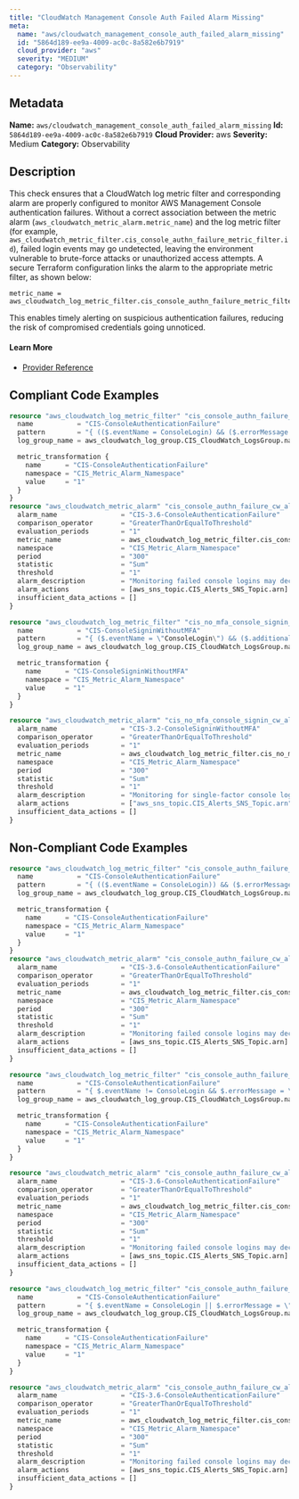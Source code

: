 ```yaml
---
title: "CloudWatch Management Console Auth Failed Alarm Missing"
meta:
  name: "aws/cloudwatch_management_console_auth_failed_alarm_missing"
  id: "5864d189-ee9a-4009-ac0c-8a582e6b7919"
  cloud_provider: "aws"
  severity: "MEDIUM"
  category: "Observability"
---
```

## Metadata
**Name:** `aws/cloudwatch_management_console_auth_failed_alarm_missing`
**Id:** `5864d189-ee9a-4009-ac0c-8a582e6b7919`
**Cloud Provider:** aws
**Severity:** Medium
**Category:** Observability
## Description
This check ensures that a CloudWatch log metric filter and corresponding alarm are properly configured to monitor AWS Management Console authentication failures. Without a correct association between the metric alarm (`aws_cloudwatch_metric_alarm.metric_name`) and the log metric filter (for example, `aws_cloudwatch_metric_filter.cis_console_authn_failure_metric_filter.id`), failed login events may go undetected, leaving the environment vulnerable to brute-force attacks or unauthorized access attempts. A secure Terraform configuration links the alarm to the appropriate metric filter, as shown below:

```
metric_name = aws_cloudwatch_log_metric_filter.cis_console_authn_failure_metric_filter.id
```

This enables timely alerting on suspicious authentication failures, reducing the risk of compromised credentials going unnoticed.

#### Learn More

 - [Provider Reference](https://registry.terraform.io/providers/hashicorp/aws/latest/docs/resources/cloudwatch_log_metric_filter#pattern)


## Compliant Code Examples
```terraform
resource "aws_cloudwatch_log_metric_filter" "cis_console_authn_failure_metric_filter" {
  name           = "CIS-ConsoleAuthenticationFailure"
  pattern        = "{ (($.eventName = ConsoleLogin) && ($.errorMessage = \"Failed authentication\")) }"
  log_group_name = aws_cloudwatch_log_group.CIS_CloudWatch_LogsGroup.name

  metric_transformation {
    name      = "CIS-ConsoleAuthenticationFailure"
    namespace = "CIS_Metric_Alarm_Namespace"
    value     = "1"
  }
}
resource "aws_cloudwatch_metric_alarm" "cis_console_authn_failure_cw_alarm" {
  alarm_name                = "CIS-3.6-ConsoleAuthenticationFailure"
  comparison_operator       = "GreaterThanOrEqualToThreshold"
  evaluation_periods        = "1"
  metric_name               = aws_cloudwatch_log_metric_filter.cis_console_authn_failure_metric_filter.id
  namespace                 = "CIS_Metric_Alarm_Namespace"
  period                    = "300"
  statistic                 = "Sum"
  threshold                 = "1"
  alarm_description         = "Monitoring failed console logins may decrease lead time to detect an attempt to brute force a credential, which may provide an indicator, such as source IP, that can be used in other event correlation."
  alarm_actions             = [aws_sns_topic.CIS_Alerts_SNS_Topic.arn]
  insufficient_data_actions = []
}

resource "aws_cloudwatch_log_metric_filter" "cis_no_mfa_console_signin_metric_filter" {
  name           = "CIS-ConsoleSigninWithoutMFA"
  pattern        = "{ ($.eventName = \"ConsoleLogin\") && ($.additionalEventData.MFAUsed != \"Yes\") }"
  log_group_name = aws_cloudwatch_log_group.CIS_CloudWatch_LogsGroup.name

  metric_transformation {
    name      = "CIS-ConsoleSigninWithoutMFA"
    namespace = "CIS_Metric_Alarm_Namespace"
    value     = "1"
  }
}

resource "aws_cloudwatch_metric_alarm" "cis_no_mfa_console_signin_cw_alarm" {
  alarm_name                = "CIS-3.2-ConsoleSigninWithoutMFA"
  comparison_operator       = "GreaterThanOrEqualToThreshold"
  evaluation_periods        = "1"
  metric_name               = aws_cloudwatch_log_metric_filter.cis_no_mfa_console_signin_metric_filter.id
  namespace                 = "CIS_Metric_Alarm_Namespace"
  period                    = "300"
  statistic                 = "Sum"
  threshold                 = "1"
  alarm_description         = "Monitoring for single-factor console logins will increase visibility into accounts that are not protected by MFA."
  alarm_actions             = ["aws_sns_topic.CIS_Alerts_SNS_Topic.arn"]
  insufficient_data_actions = []
}

```
## Non-Compliant Code Examples
```terraform
resource "aws_cloudwatch_log_metric_filter" "cis_console_authn_failure_metric_filter" {
  name           = "CIS-ConsoleAuthenticationFailure"
  pattern        = "{ (($.eventName = ConsoleLogin)) && ($.errorMessage != \"Failed authentication\") }"
  log_group_name = aws_cloudwatch_log_group.CIS_CloudWatch_LogsGroup.name

  metric_transformation {
    name      = "CIS-ConsoleAuthenticationFailure"
    namespace = "CIS_Metric_Alarm_Namespace"
    value     = "1"
  }
}
resource "aws_cloudwatch_metric_alarm" "cis_console_authn_failure_cw_alarm" {
  alarm_name                = "CIS-3.6-ConsoleAuthenticationFailure"
  comparison_operator       = "GreaterThanOrEqualToThreshold"
  evaluation_periods        = "1"
  metric_name               = aws_cloudwatch_log_metric_filter.cis_console_authn_failure_metric_filter.id
  namespace                 = "CIS_Metric_Alarm_Namespace"
  period                    = "300"
  statistic                 = "Sum"
  threshold                 = "1"
  alarm_description         = "Monitoring failed console logins may decrease lead time to detect an attempt to brute force a credential, which may provide an indicator, such as source IP, that can be used in other event correlation."
  alarm_actions             = [aws_sns_topic.CIS_Alerts_SNS_Topic.arn]
  insufficient_data_actions = []
}

```

```terraform
resource "aws_cloudwatch_log_metric_filter" "cis_console_authn_failure_metric_filter" {
  name           = "CIS-ConsoleAuthenticationFailure"
  pattern        = "{ $.eventName != ConsoleLogin && $.errorMessage = \"Failed authentication\" }"
  log_group_name = aws_cloudwatch_log_group.CIS_CloudWatch_LogsGroup.name

  metric_transformation {
    name      = "CIS-ConsoleAuthenticationFailure"
    namespace = "CIS_Metric_Alarm_Namespace"
    value     = "1"
  }
}

resource "aws_cloudwatch_metric_alarm" "cis_console_authn_failure_cw_alarm" {
  alarm_name                = "CIS-3.6-ConsoleAuthenticationFailure"
  comparison_operator       = "GreaterThanOrEqualToThreshold"
  evaluation_periods        = "1"
  metric_name               = aws_cloudwatch_log_metric_filter.cis_console_authn_failure_metric_filter.id
  namespace                 = "CIS_Metric_Alarm_Namespace"
  period                    = "300"
  statistic                 = "Sum"
  threshold                 = "1"
  alarm_description         = "Monitoring failed console logins may decrease lead time to detect an attempt to brute force a credential, which may provide an indicator, such as source IP, that can be used in other event correlation."
  alarm_actions             = [aws_sns_topic.CIS_Alerts_SNS_Topic.arn]
  insufficient_data_actions = []
}

```

```terraform
resource "aws_cloudwatch_log_metric_filter" "cis_console_authn_failure_metric_filter" {
  name           = "CIS-ConsoleAuthenticationFailure"
  pattern        = "{ $.eventName = ConsoleLogin || $.errorMessage = \"Failed authentication\" }"
  log_group_name = aws_cloudwatch_log_group.CIS_CloudWatch_LogsGroup.name

  metric_transformation {
    name      = "CIS-ConsoleAuthenticationFailure"
    namespace = "CIS_Metric_Alarm_Namespace"
    value     = "1"
  }
}

resource "aws_cloudwatch_metric_alarm" "cis_console_authn_failure_cw_alarm" {
  alarm_name                = "CIS-3.6-ConsoleAuthenticationFailure"
  comparison_operator       = "GreaterThanOrEqualToThreshold"
  evaluation_periods        = "1"
  metric_name               = aws_cloudwatch_log_metric_filter.cis_console_authn_failure_metric_filter.id
  namespace                 = "CIS_Metric_Alarm_Namespace"
  period                    = "300"
  statistic                 = "Sum"
  threshold                 = "1"
  alarm_description         = "Monitoring failed console logins may decrease lead time to detect an attempt to brute force a credential, which may provide an indicator, such as source IP, that can be used in other event correlation."
  alarm_actions             = [aws_sns_topic.CIS_Alerts_SNS_Topic.arn]
  insufficient_data_actions = []
}

```